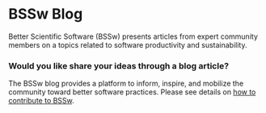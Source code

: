 # BSSw Blog

Better Scientific Software (BSSw) presents articles from expert community members on a topics related to software productivity and sustainability.

### Would you like share your ideas through a blog article?  
The BSSw blog provides a platform to inform, inspire, and mobilize the community toward better software practices.
Please see details on [how to contribute to BSSw](ContributeToBSSw.md).